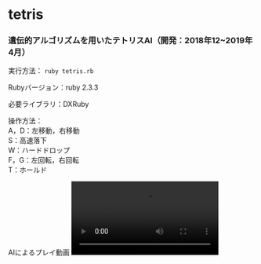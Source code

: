 # tetris
### 遺伝的アルゴリズムを用いたテトリスAI（開発：2018年12~2019年4月）

実行方法：
`ruby tetris.rb`

Rubyバージョン：ruby 2.3.3

必要ライブラリ：DXRuby

操作方法：<br>
A，D：左移動，右移動 <br>
S：高速落下 <br>
W：ハードドロップ <br>
F，G：左回転，右回転 <br>
T：ホールド

AIによるプレイ動画
![動画](https://user-images.githubusercontent.com/65155191/172161940-6fd9031b-cb1b-4ad5-ba00-4a9f934014c0.mp4)
